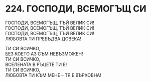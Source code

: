 # 224. ГОСПОДИ, ВСЕМОГЪЩ СИ  
  
ГОСПОДИ, ВСЕМОГЪЩ, ТЪЙ ВЕЛИК СИ!  
ГОСПОДИ, ВСЕМОГЪЩ, ТЪЙ ВЕЛИК СИ!  
ГОСПОДИ, ВСЕМОГЪЩ, ТЪЙ ВЕЛИК СИ!  
ЛЮБОВТА ТИ ПРЕБЪДВА ДОВЕКА!  
  
ТИ СИ ВСИЧКО,  
БЕЗ КОЕТО АЗ СЪМ НЕВЪЗМОЖЕН!  
ТИ СИ ВСИЧКО,  
ВСЕЛЕНАТА В РЪЦЕТЕ ТИ Е!  
ТИ СИ ВСИЧКО,  
ЛЮБОВТА ТИ КЪМ МЕНЕ – ТЯ Е ВЪРХОВНА!


<DownloadsButton pdf="/pdf/224-gospodi-vsemogasht-si.pdf" />

